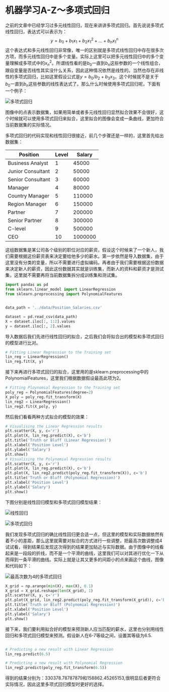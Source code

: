 # 机器学习A-Z～多项式回归

之前的文章中已经学习过多元线性回归，现在来讲讲多项式回归。首先说说多项式线性回归，表达式可以表示为：
$$
y = b_0 + b_1x_1 + b_2x_1^2 + ... + b_nx_1^n
$$
这个表达式和多元线性回归非常像，唯一的区别就是多项式线性回归中存在很多次方项，而多元线性回归中是多个变量。实际上这里可以把多元线性回归中的多个变量理解成多项式中的$x_n^2$。所谓线性看的是$b_0$一直到$b_n$这些参数的一个线性组合，跟自变量是否线性其实没什么关系，因此这种情况依然是线性的。当然也存在非线性的多项式回归，比如这里假设公式是$y = b_0/b_2 + b_3x_3$，这个时候就不是关于$b_0$一直到$b_n$这些参数的线性表达式了。那么什么时候使用多项式回归呢，下面有一个例子：

![多项式回归](https://leafw-blog-pic.oss-cn-hangzhou.aliyuncs.com/%E5%B1%8F%E5%B9%95%E5%BF%AB%E7%85%A7%202019-01-11%20%E4%B8%8B%E5%8D%884.25.05.png)

图像中的点表示数据集，如果用简单或者多元线性回归显然拟合效果不会很好，这个时候就可以使用多项式回归来拟合，这里拟合的图像会变成一条曲线，更加符合当前数据集的实际情况。

多项式回归的代码实现和线性回归很接近，前几个步骤还是一样的，这里首先给出数据集：

| Position          | Level | Salary  |
| ----------------- | ----- | ------- |
| Business Analyst  | 1     | 45000   |
| Junior Consultant | 2     | 50000   |
| Senior Consultant | 3     | 60000   |
| Manager           | 4     | 80000   |
| Country Manager   | 5     | 110000  |
| Region Manager    | 6     | 150000  |
| Partner           | 7     | 200000  |
| Senior Partner    | 8     | 300000  |
| C-level           | 9     | 500000  |
| CEO               | 10    | 1000000 |

这组数据集是某公司各个级别的职位对应的薪资，假设这个时候来了一个新人，我们需要根据这份薪资表来决定要给他多少的薪水。第一步依然是导入数据集，由于这里没有分类的变量，所以不需要进行虚拟编码。再者由于我们需要根据这份数据来决定新人的薪资，因此这份数据其实就是训练集，而新人的资料和薪资才是测试集，这里就不需要再将当前数据集拆分成训练集和测试集。

```python
import pandas as pd
from sklearn.linear_model import LinearRegression
from sklearn.preprocessing import PolynomialFeatures


data_path = '../data/Position_Salaries.csv'

dataset = pd.read_csv(data_path)
X = dataset.iloc[:, 1:2].values
y = dataset.iloc[:, 2].values
```

导入数据后我们先进行线性回归的拟合，之后我们会将拟合出的模型和多项式回归的模型进行比对。

```python
# Fitting Linear Regression to the Training set
lin_reg = LinearRegression()
lin_reg.fit(X, y)
```

接下来再进行多项式回归的拟合，这里用的是sklearn.preprocessing中的PolynomialFeatures，这里我们根据数据假设最高此项为2。

```python
# Fitting Ploynomial Regression to the Training set
poly_reg = PolynomialFeatures(degree=2)
X_poly = poly_reg.fit_transform(X)
lin_reg2 = LinearRegression()
lin_reg2.fit(X_poly, y)
```

然后我们看看两种方式拟合的模型的效果：

```python
# Visualising the Linear Regression results
plt.scatter(X, y, c='r')
plt.plot(X, lin_reg.predict(X), c='b')
plt.title('Truth or Bluff (Linear Regression)')
plt.xlabel('Position Level')
plt.ylabel('Salary')
plt.show()
# Visualising the Polynomial Regression results
plt.scatter(X, y, c='r')
plt.plot(X, lin_reg.predict(X), c='b')
plt.plot(X, lin_reg2.predict(poly_reg.fit_transform(X)), c='b')
plt.title('Truth or Bluff (Polynomial Regression)')
plt.xlabel('Position Level')
plt.ylabel('Salary')
plt.show()
```

下图分别是线性回归模型和多项式回归模型结果：

![线性回归](https://leafw-blog-pic.oss-cn-hangzhou.aliyuncs.com/%E5%B1%8F%E5%B9%95%E5%BF%AB%E7%85%A7%202019-01-14%20%E4%B8%8B%E5%8D%888.25.08.png)



![多项式回归](https://leafw-blog-pic.oss-cn-hangzhou.aliyuncs.com/%E5%B1%8F%E5%B9%95%E5%BF%AB%E7%85%A7%202019-01-14%20%E4%B8%8B%E5%8D%888.25.19.png)

我们发现多项式回归的确比线性回归更合适一点，但这里的模型和实际数据依然有着不小的差距，那么这里就需要对拟合的方式进行一些调整，把最高次数调整成4试试看，得到结果后发现这次得到的结果更加贴近与实际数据。由于图像中的线看起来是一段段的折线，而不是一个平滑的曲线，这里我们可以对其进行优化一下从而得到一条平滑的曲线。实际上就是让其又更多的间距小的点来画这个曲线，图像和代码如下：

![最高次数为4的多项式回归](https://leafw-blog-pic.oss-cn-hangzhou.aliyuncs.com/dxshg.png)



```python
X_grid = np.arange(min(X), max(X), 0.1)
X_grid = X_grid.reshape(len(X_grid), 1)
plt.scatter(X, y, c='r')
plt.plot(X_grid, lin_reg2.predict(poly_reg.fit_transform(X_grid)), c='b')
plt.title('Truth or Bluff (Polynomial Regression)')
plt.xlabel('Position Level')
plt.ylabel('Salary')
plt.show()
```

接下来，我们要利用拟合好的模型来预测新人应当匹配的薪水，这里也分别用线性回归和多项式回归模型来预测。假设新人在6-7等级之间，设置其等级为6.5.

```python

# Predicting a new result with Linear Regression
lin_reg.predict(6.5)

# Predicting a new result with Polynomial Regression
lin_reg2.predict(poly_reg.fit_transform(6.5))
```

得到的结果分别为：330378.78787879和158862.45265153,很明显后者更符合实际情况，因此这里多项式回归模型时更好的选择。

